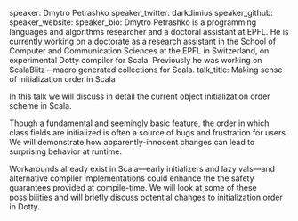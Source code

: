 speaker: Dmytro Petrashko
speaker_twitter: darkdimius
speaker_github: 
speaker_website:
speaker_bio: Dmytro Petrashko is a programming languages and algorithms researcher and a doctoral assistant at EPFL. He is currently working on a doctorate as a research assistant in the School of Computer and Communication Sciences at the EPFL in Switzerland, on experimental Dotty compiler for Scala. Previously he was working on ScalaBlitz—macro generated collections for Scala.
talk_title: Making sense of initialization order in Scala



In this talk we will discuss in detail the current object initialization order scheme in Scala.

Though a fundamental and seemingly basic feature, the order in which class fields are initialized is often a source of bugs and frustration for users. We will demonstrate how apparently-innocent changes can lead to surprising behavior at runtime.
	
Workarounds already exist in Scala—early initializers and lazy vals—and alternative compiler implementations could enhance the the safety guarantees provided at compile-time. We will look at some of these possibilities and will briefly discuss potential changes to initialization order in Dotty.